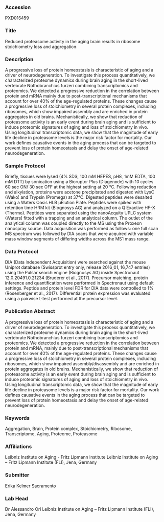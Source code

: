 ### Accession
PXD016459

### Title
Reduced proteasome activity in the aging brain results in ribosome stoichiometry loss and aggregation

### Description
A progressive loss of protein homeostasis is characteristic of aging and a driver of neurodegeneration. To investigate this process quantitatively, we characterized proteome dynamics during brain aging in the short-lived vertebrate Nothobranchius furzeri combining transcriptomics and proteomics. We detected a progressive reduction in the correlation between protein and mRNA mainly due to post-transcriptional mechanisms that account for over 40% of the age-regulated proteins. These changes cause a progressive loss of stoichiometry in several protein complexes, including ribosomes, which show impaired assembly and are enriched in protein aggregates in old brains. Mechanistically, we show that reduction of proteasome activity is an early event during brain aging and is sufficient to induce proteomic signatures of aging and loss of stoichiometry in vivo. Using longitudinal transcriptomic data, we show that the magnitude of early life decline in proteasome levels is the major risk factor for mortality. Our work defines causative events in the aging process that can be targeted to prevent loss of protein homeostasis and delay the onset of age-related neurodegeneration.

### Sample Protocol
Briefly, tissues were lysed (4% SDS, 100 mM HEPES, pH8, 1mM EDTA, 100 mM DTT) by sonication using a Bioruptor Plus (Diagenode) with 10 cycles 60 sec ON/ 30 sec OFF at the highest setting at 20 °C. Following reduction and alkylation, proteins were acetone precipitated and digested with LysC (Wako) and Trypsin (Promega) at 37°C. Digested peptides were desalted using a Waters Oasis HLB µElution Plate. Peptides were spiked with retention time HRM kit (Biognosys AG) and analyzed on a Q Exactive HF-X (Thermo). Peptides were separated using the nanoAcquity UPLC system (Waters) fitted with a trapping and an analytical column. The outlet of the analytical column was coupled directly to the MS using the Proxeon nanospray source. Data acquisition was performed as follows: one full scan MS spectrum was followed by DIA scans that were acquired with variable mass window segments of differing widths across the MS1 mass range.

### Data Protocol
DIA (Data Independent Acquisition) were searched against the mouse Uniprot database (Swissprot entry only, release 2016_01, 16,747 entries) using the Pulsar search engine (Biognosys AG) inside Spectronaut 12.0.20491.0.21234 (Bruderer et al., 2017). Precursor matching, protein inference and quantification were performed in Spectronaut using default settings. Peptide and protein level FDR for DIA data were controlled to 1% (Rosenberger et al., 2017). Differential protein expression was evaluated using a pairwise t-test performed at the precursor level.

### Publication Abstract
A progressive loss of protein homeostasis is characteristic of aging and a driver of neurodegeneration. To investigate this process quantitatively, we characterized proteome dynamics during brain aging in the short-lived vertebrate Nothobranchius furzeri combining transcriptomics and proteomics. We detected a progressive reduction in the correlation between protein and mRNA, mainly due to post-transcriptional mechanisms that account for over 40% of the age-regulated proteins. These changes cause a progressive loss of stoichiometry in several protein complexes, including ribosomes, which show impaired assembly/disassembly and are enriched in protein aggregates in old brains. Mechanistically, we show that reduction of proteasome activity is an early event during brain aging and is sufficient to induce proteomic signatures of aging and loss of stoichiometry in&#xa0;vivo. Using longitudinal transcriptomic data, we show that the magnitude of early life decline in proteasome levels is a major risk factor for mortality. Our work defines causative events in the aging process that can be targeted to prevent loss of protein homeostasis and delay the onset of age-related neurodegeneration.

### Keywords
Aggregation, Brain, Protein complex, Stoichiometry, Ribosome, Transcriptome, Aging, Proteome, Proteasome

### Affiliations
Leibniz Institute on Aging - Fritz Lipmann Institute 
Leibniz Institute on Aging  – Fritz Lipmann Institute (FLI), Jena, Germany

### Submitter
Erika Kelmer Sacramento

### Lab Head
Dr Alessandro Ori
Leibniz Institute on Aging  – Fritz Lipmann Institute (FLI), Jena, Germany


